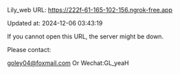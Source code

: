 Lily_web URL: https://222f-61-165-102-156.ngrok-free.app

Updated at: 2024-12-06 03:43:19

If you cannot open this URL, the server might be down.

Please contact: 

goley04@foxmail.com Or Wechat:GL_yeaH